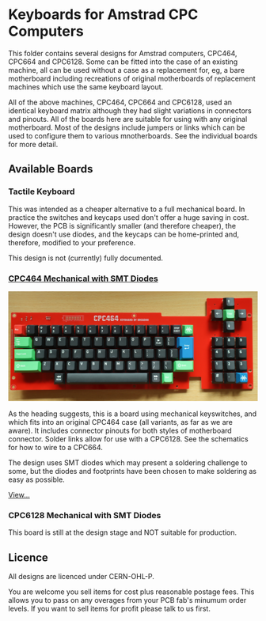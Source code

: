 # Keyboards for Amstrad CPC Computers

This folder contains several designs for Amstrad computers, CPC464, CPC664 and CPC6128. Some can be fitted into the case of an existing machine, all can be used without a case as a replacement for, eg, a bare motherboard including recreations of original motherboards of replacement machines which use the same keyboard layout.

All of the above machines, CPC464, CPC664 and CPC6128, used an identical keyboard matrix although they had slight variations in connectors and pinouts. All of the boards here are suitable for using with any original motherboard. Most of the designs include jumpers or links which can be used to configure them to various mnotherboards. See the individual boards for more detail.

## Available Boards

### Tactile Keyboard

This was intended as a cheaper alternative to a full mechanical board. In practice the switches and keycaps used don't offer a huge saving in cost. However, the PCB is significantly smaller (and therefore cheaper), the design doesn't use diodes, and the keycaps can be home-printed and, therefore, modified to your preference.

This design is not (currently) fully documented.

### [CPC464 Mechanical with SMT Diodes](Keyswitch_CPC464_SMT/README.md)

![Assembled keyboard](Keyswitch_CPC464_SMT/Images/Keyboard.JPG)

As the heading suggests, this is a board using mechanical keyswitches, and which fits into an original CPC464 case (all variants, as far as we are aware). It includes connector pinouts for both styles of motherboard connector. Solder links allow for use with a CPC6128. See the schematics for how to wire to a CPC664.

The design uses SMT diodes which may present a soldering challenge to some, but the diodes and footprints have been chosen to make soldering as easy as possible.

[View...](Keyswitch_CPC464_SMT/README.md)

### CPC6128 Mechanical with SMT Diodes

This board is still at the design stage and NOT suitable for production.

## Licence

All designs are licenced under CERN-OHL-P.

You are welcome you sell items for cost plus reasonable postage fees. This allows you to pass on any overages from your PCB fab's minumum order levels. If you want to sell items for profit please talk to us first.